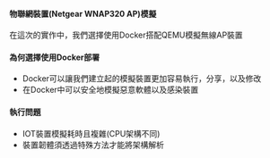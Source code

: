 #### 物聯網裝置(Netgear WNAP320 AP)模擬
在這次的實作中，我們選擇使用Docker搭配QEMU模擬無線AP裝置
#### 為何選擇使用Docker部署
- Docker可以讓我們建立起的模擬裝置更加容易執行，分享，以及修改
- 在Docker中可以安全地模擬惡意軟體以及感染裝置
#### 執行問題
- IOT裝置模擬耗時且複雜(CPU架構不同)
- 裝置韌體須透過特殊方法才能將架構解析
